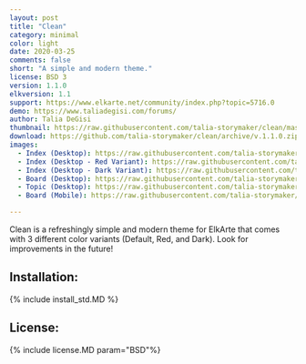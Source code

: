```yaml
--- 
layout: post 
title: "Clean" 
category: minimal 
color: light
date: 2020-03-25 
comments: false 
short: "A simple and modern theme." 
license: BSD 3
version: 1.1.0
elkversion: 1.1
support: https://www.elkarte.net/community/index.php?topic=5716.0
demo: https://www.taliadegisi.com/forums/
author: Talia DeGisi
thumbnail: https://raw.githubusercontent.com/talia-storymaker/clean/master/screenshots/clean-screenshot.png
download: https://github.com/talia-storymaker/clean/archive/v.1.1.0.zip
images: 
  - Index (Desktop): https://raw.githubusercontent.com/talia-storymaker/clean/master/screenshots/clean-screenshot-index.png
  - Index (Desktop - Red Variant): https://raw.githubusercontent.com/talia-storymaker/clean/master/screenshots/clean-screenshot-red.png
  - Index (Desktop - Dark Variant): https://raw.githubusercontent.com/talia-storymaker/clean/master/screenshots/clean-screenshot-dark.png
  - Board (Desktop): https://raw.githubusercontent.com/talia-storymaker/clean/master/screenshots/clean-screenshot-board.png
  - Topic (Desktop): https://raw.githubusercontent.com/talia-storymaker/clean/master/screenshots/clean-screenshot-topic.png
  - Board (Mobile): https://raw.githubusercontent.com/talia-storymaker/clean/master/screenshots/clean-screenshot-board-mobile.png

--- 
```


Clean is a refreshingly simple and modern theme for ElkArte that comes with 3 different color variants (Default, Red, and Dark). Look for improvements in the future!

## Installation: 
{% include install_std.MD %} 

## License: 
{% include license.MD param="BSD"%}
